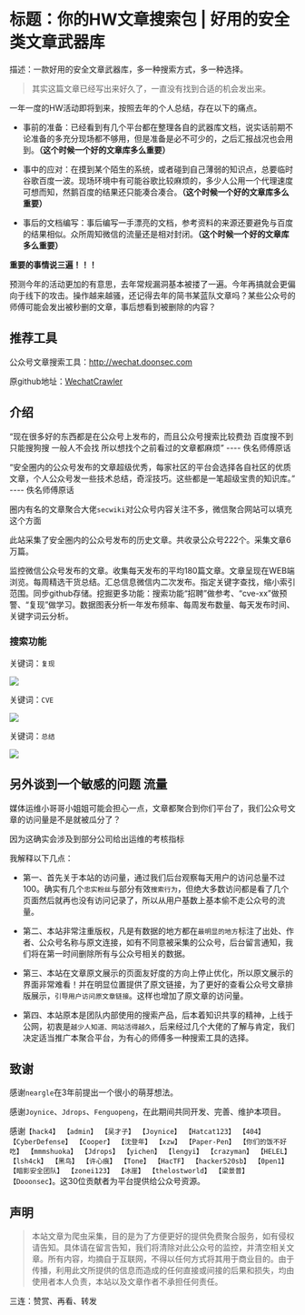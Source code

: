 # 标题：你的HW文章搜索包 | 好用的安全类文章武器库

描述：一款好用的安全文章武器库，多一种搜索方式，多一种选择。

>其实这篇文章已经写出来好久了，一直没有找到合适的机会发出来。

一年一度的HW活动即将到来，按照去年的个人总结，存在以下的痛点。

- 事前的准备：已经看到有几个平台都在整理各自的武器库文档，说实话前期不论准备的多充分现场都不够用，但是准备是必不可少的，之后汇报战况也会用到。**（这个时候一个好的文章库多么重要）**

- 事中的应对：在摸到某个陌生的系统，或者碰到自己薄弱的知识点，总要临时谷歌百度一波。现场环境中有可能谷歌比较麻烦的，多少人公用一个代理速度可想而知，然鹅百度的结果还只能凑合凑合。**（这个时候一个好的文章库多么重要）**

- 事后的文档编写：事后编写一手漂亮的文档，参考资料的来源还要避免与百度的结果相似。众所周知微信的流量还是相对封闭。**（这个时候一个好的文章库多么重要）**

**重要的事情说三遍！！！**

预测今年的活动更加的有意思，去年常规漏洞基本被搂了一遍。今年再搞就会更偏向于线下的攻击。操作越来越骚，还记得去年的简书某蓝队文章吗？某些公众号的师傅可能会发出被秒删的文章，事后想看到被删除的内容？

## 推荐工具
公众号文章搜索工具：http://wechat.doonsec.com

原github地址：[WechatCrawler](https://github.com/DropsDevopsOrg/ECommerceCrawlers/tree/master/WechatCrawler)

## 介绍

“现在很多好的东西都是在公众号上发布的，而且公众号搜索比较费劲 百度搜不到  只能搜狗搜  一般人不会找  所以想找个之前看过的文章都麻烦” ---- 佚名师傅原话

“安全圈内的公众号发布的文章超级优秀，每家社区的平台会选择各自社区的优质文章，个人公众号发一些技术总结，奇淫技巧。这些都是一笔超级宝贵的知识库。” ---- 佚名师傅原话

圈内有名的文章聚合大佬`secwiki`对公众号内容关注不多，微信聚合网站可以填充这个方面

此站采集了安全圈内的公众号发布的历史文章。共收录公众号222个。采集文章6万篇。

监控微信公众号发布的文章。收集每天发布的平均180篇文章。文章呈现在WEB端浏览。每周精选干货总结。汇总信息微信内二次发布。指定关键字查找，缩小索引范围。同步github存储。挖掘更多功能：搜索功能“招聘”做参考、“cve-xx”做预警、“复现”做学习。数据图表分析一年发布频率、每周发布数量、每天发布时间、关键字词云分析。

### 搜索功能

关键词：`复现`


![](https://imgkr.cn-bj.ufileos.com/3e0fa698-f51f-4daf-b2dd-f247b9c0e12d.png)



关键词：`CVE`

![](https://imgkr.cn-bj.ufileos.com/beac547f-2647-4dec-8626-e872e554ddf3.png)


关键词：`总结`

![](https://imgkr.cn-bj.ufileos.com/d387ffee-b9a5-4f97-b5fe-92eff3e01aa6.png)


## 另外谈到一个敏感的问题 流量

媒体运维小哥哥小姐姐可能会担心一点，文章都聚合到你们平台了，我们公众号文章的访问量是不是就被瓜分了？

因为这确实会涉及到部分公司给出运维的考核指标

我解释以下几点：

- 第一、首先关于本站的访问量，通过我们后台观察每天用户的访问总量不过100。确实有几个`忠实粉丝`与部分有效`搜索行为`，但绝大多数访问都是看了几个页面然后就再也没有访问记录了，所以从用户基数上基本偷不走公众号的流量。
  
- 第二、本站非常注重版权，凡是有数据的地方都在`最明显的地方`标注了出处、作者、公众号名称与原文连接，如有不同意被采集的公众号，后台留言通知，我们将在第一时间删除所有与公众号相关的数据。
  
- 第三、本站在文章原文展示的页面友好度的方向上停止优化，所以原文展示的界面非常难看！并在明显位置提供了原文链接，为了更好的查看公众号文章排版展示，`引导用户访问原文章链接`。这样也增加了原文章的访问量。
  
- 第四、本站原本是团队内部使用的搜索产品，后本着知识共享的精神，上线于公网，初衷是`越少人知道、网站活得越久`，后来经过几个大佬的了解与肯定，我们决定适当推广本聚合平台，为有心的师傅多一种搜索工具的选择。

## 致谢

感谢`neargle`在3年前提出一个很小的萌芽想法。

感谢`Joynice`、`Jdrops`、`Fenguopeng`，在此期间共同开发、完善、维护本项目。

感谢`【hack4】 【admin】 【吴才子】 【Joynice】 【Hatcat123】 【404】 【CyberDefense】 【Cooper】 【沈登年】 【xzw】 【Paper-Pen】 【你们的饭不好吃】 【mmmshuoka】 【Jdrops】 【yichen】 【lengyi】 【crazyman】 【HELEL】 【lsh4ck】 【黑鸟】 【许心痕】 【Tone】 【HacTF】 【hacker520sb】 【0pen1】 【暗影安全团队】 【zonei123】 【冰崖】 【thelostworld】 【梁景普】 【Dooonsec】`。这30位贡献者为平台提供给公众号资源。

## 声明
>本站文章为爬虫采集，目的是为了方便更好的提供免费聚合服务，如有侵权请告知。具体请在留言告知，我们将清除对此公众号的监控，并清空相关文章。所有内容，均摘自于互联网，不得以任何方式将其用于商业目的。由于传播，利用此文所提供的信息而造成的任何直接或间接的后果和损失，均由使用者本人负责，本站以及文章作者不承担任何责任。

三连：赞赏、再看、转发